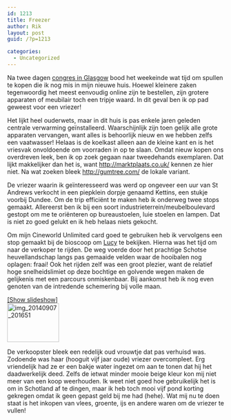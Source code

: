 ```yaml
---
id: 1213
title: Freezer
author: Rik
layout: post
guid: /?p=1213

categories:
  - Uncategorized
---
```

Na twee dagen [congres in Glasgow][1] bood het weekeinde wat tijd om spullen te kopen die ik nog mis in mijn nieuwe huis. Hoewel kleinere zaken tegenwoordig het meest eenvoudig online zijn te bestellen, zijn grotere apparaten of meubilair toch een tripje waard. In dit geval ben ik op pad geweest voor een vriezer!

Het lijkt heel ouderwets, maar in dit huis is pas enkele jaren geleden centrale verwarming geïnstalleerd. Waarschijnlijk zijn toen gelijk alle grote apparaten vervangen, want alles is behoorlijk nieuw en we hebben zelfs een vaatwasser! Helaas is de koelkast alleen aan de kleine kant en is het vriesvak onvoldoende om voorraden in op te slaan. Omdat nieuw kopen ons overdreven leek, ben ik op zoek gegaan naar tweedehands exemplaren. Dat lijkt makkelijker dan het is, want <http://marktplaats.co.uk/> kennen ze hier niet. Na wat zoeken bleek <http://gumtree.com/> de lokale variant.

De vriezer waarin ik geïnteresseerd was werd op ongeveer een uur van St Andrews verkocht in een piepklein dorpje genaamd Kettins, een stukje voorbij Dundee. Om de trip efficiënt te maken heb ik onderweg twee stops gemaakt. Allereerst ben ik bij een soort industrieterrein/meubelboulevard gestopt om me te oriënteren op bureaustoelen, luie stoelen en lampen. Dat is niet zo goed gelukt en ik heb helaas niets gekocht.

Om mijn Cineworld Unlimited card goed te gebruiken heb ik vervolgens een stop gemaakt bij de bioscoop om [Lucy][2] te bekijken. Hierna was het tijd om naar de verkoper te rijden. De weg voerde door het prachtige Schotse heuvellandschap langs pas gemaaide velden waar de hooibalen nog oplagen: fraai! Ook het rijden zelf was een groot plezier, want de relatief hoge snelheidslimiet op deze bochtige en golvende wegen maken de gelijkenis met een parcours onmiskenbaar. Bij aankomst heb ik nog even genoten van de intredende schemering bij volle maan.

<div
	class="ngg-galleryoverview ngg-ajax-pagination-none"
	id="ngg-gallery-d4ea4be209db759583f8a7793421f437-1">
  <div class="slideshowlink">
    <a href='http://csbnw.no-ip.org:38/index.php/nggallery/slideshow?p=1213'>[Show slideshow]</a>
  </div>
  
  <!-- Thumbnails -->
  
  <div id="ngg-image-0" class="ngg-gallery-thumbnail-box" >
    <div class="ngg-gallery-thumbnail">
      <a href="http://csbnw.no-ip.org:38/wp-content/gallery/Kettins/IMG_20140907_201651.jpg"
               title=""
               data-src="http://csbnw.no-ip.org:38/wp-content/gallery/Kettins/IMG_20140907_201651.jpg"
               data-thumbnail="http://csbnw.no-ip.org:38/wp-content/gallery/Kettins/thumbs/thumbs_IMG_20140907_201651.jpg"
               data-image-id="553"
               data-title="img_20140907_201651"
               data-description=""
               class="ngg-fancybox" rel="d4ea4be209db759583f8a7793421f437"> <img
                    title="img_20140907_201651"
                    alt="img_20140907_201651"
                    src="http://csbnw.no-ip.org:38/wp-content/gallery/Kettins/thumbs/thumbs_IMG_20140907_201651.jpg"
                    width="120"
                    height="90"
                    style="max-width:none;"
 /> </a>
    </div>
  </div>
  
  <!-- Pagination -->
  
  <div class='ngg-clear'>
  </div>
</div>

De verkoopster bleek een redelijk oud vrouwtje dat pas verhuisd was. Zodoende was haar (hooguit vijf jaar oude) vriezer overcompleet. Erg vriendelijk had ze er een bakje water ingezet om aan te tonen dat hij het daadwerkelijk deed. Zelfs de ietwat minder mooie beige kleur kon mij niet meer van een koop weerhouden. Ik weet niet goed hoe gebruikelijk het is om in Schotland af te dingen, maar ik heb toch mooi vijf pond korting gekregen omdat ik geen gepast geld bij me had (hehe). Wat mij nu te doen staat is het inkopen van vlees, groente, ijs en andere waren om de vriezer te vullen!

 [1]: /?ai1ec_event=congress-glasgow&instance_id= "Congress Glasgow"
 [2]: http://www.imdb.com/title/tt2872732/